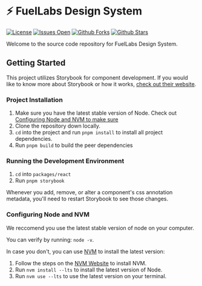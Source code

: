# ⚡️ FuelLabs Design System
[![License](https://img.shields.io/github/license/FuelLabs/design-system)](https://github.com/FuelLabs/design-system)
[![Issues Open](https://img.shields.io/github/issues/FuelLabs/design-system)](https://github.com/FuelLabs/design-system)
[![Github Forks](https://img.shields.io/github/forks/FuelLabs/design-system)](https://github.com/FuelLabs/design-system)
[![Github Stars](https://img.shields.io/github/stars/FuelLabs/design-system)](https://github.com/FuelLabs/design-system)

Welcome to the source code repository for FuelLabs Design System.

## Getting Started

This project utilizes Storybook for component development. If you would like to know more about Storybook or how it works, [check out their website](https://storybook.js.org/).

### Project Installation

1. Make sure you have the latest stable version of Node. Check out [Configuring Node and NVM to make sure](#configuring-node-and-nvm)
2. Clone the repository down locally.
3. `cd` into the project and run `pnpm install` to install all project dependencies.
4. Run `pnpm build` to build the peer dependencies

### Running the Development Environment

1. `cd` into `packages/react`
2. Run `pnpm storybook`

Whenever you add, remove, or alter a component's css annotation metadata, you'll need to restart Storybook to see those changes.

### Configuring Node and NVM

We reccomend you use the latest stable version of node on your computer. 

You can verify by running: `node -v`.

In case you don't, you can use [NVM](https://nvm.sh/) to install the latest version:

1. Follow the steps on the [NVM Website](https://nvm.sh/) to install NVM.
2. Run `nvm install --lts` to install the latest version of Node.
3. Run `nvm use --lts` to use the latest version on your terminal.


<!-- 
## Contributing

TODO: Add issue to add Contributing section
-->

<!-- 
## License

TODO: Add issue to add License
-->
